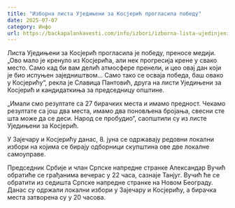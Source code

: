 ```yaml
---
title: "Изборна листа Уједињени за Косјерић прогласила победу"
date: 2025-07-07
category: Инфо
url: https://backapalankavesti.com/info/izbori/izborna-lista-ujedinjeni-za-kosjeric-proglasila-pobedu/
---
```


Листа Уједињени за Косјерић прогласила је победу, преносе медији. „Ово мало је кренуло из Косјерића, али нек прогресија крене у свако место. Само кад би вам делић атмосфере пренели, и цео овај дан који је био испуњен заједништвом… Само тако се осваја победа, баш овако у Косјерићу“, рекла је Славица Пантовић, друга на листи Уједињени за Косјерић и кандидаткиња за председницу општине.

„Имали смо резултате са 27 бирачких места и имамо предност. Чекамо резултате са још два места, имамо два поновљена бројања, свесни сте шта може да се деси. Народ се пробудио“, саопштили су из листе Уједињени за Косјерић.

У Зајечару и Косјерићу данас, 8. јуна се одржавају редовни локални избори на којима се бирају одборници скупштина ове две локалне самоуправе.

Председник Србије и члан Српске напредне странке Александар Вучић обратиће се грађанима вечерас у 22 часа, сазнаје Танјуг. Вучић ће се обратити из седишта Српске напредне странке на Новом Београду. Данас су одржали локални избори у Зајечару и Косјерићу, а бирачка места затворена су у 20 часова.
